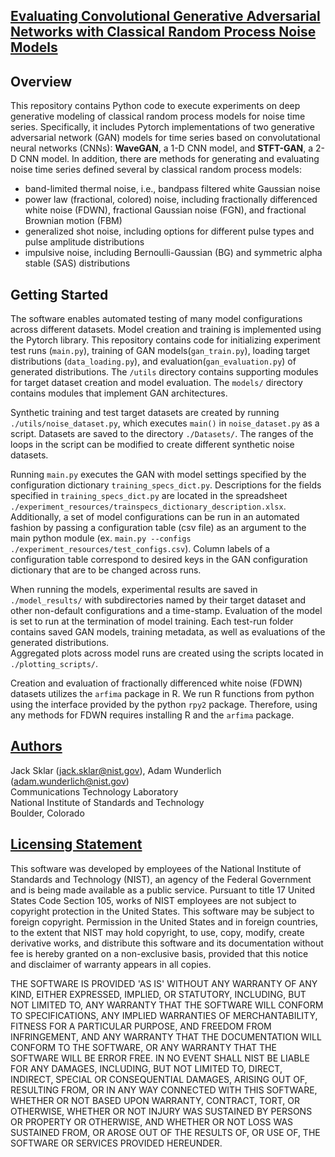 ## <u>**Evaluating Convolutional Generative Adversarial Networks with Classical Random Process Noise Models**</u>

## Overview
This repository contains Python code to execute experiments on deep generative
modeling of classical random process models for noise time series.  Specifically,
it includes Pytorch implementations of two generative adversarial network (GAN)
models for time series based on convolutational neural networks (CNNs):
**WaveGAN**, a 1-D CNN model, and **STFT-GAN**, a 2-D CNN model.  In addition,
there are methods for generating and evaluating noise time series defined several by classical random process models:
 - band-limited thermal noise, i.e., bandpass filtered white Gaussian noise
 - power law (fractional, colored) noise, including fractionally differenced white noise (FDWN), fractional Gaussian noise (FGN), and fractional Brownian motion (FBM)
 - generalized shot noise, including options for different pulse types and pulse amplitude distributions
 - impulsive noise, including Bernoulli-Gaussian (BG) and symmetric alpha stable (SAS) distributions

## Getting Started
The software enables automated testing of many model configurations across
different datasets.  Model creation and training is implemented using the Pytorch
library. This repository contains code for initializing experiment test runs (`main.py`),
training of GAN models(`gan_train.py`), loading target distributions (`data_loading.py`),
and evaluation(`gan_evaluation.py`) of generated distributions. The `/utils` directory
contains supporting modules for target dataset creation and model evaluation.
The `models/` directory contains modules that implement GAN architectures.

Synthetic training and test target datasets are created by running
`./utils/noise_dataset.py`, which executes `main()` in `noise_dataset.py`
as a script.  Datasets are saved to the directory `./Datasets/`.
The ranges of the loops in the script can be modified to create different
synthetic noise datasets.

Running `main.py` executes the GAN with model settings specified by the configuration
dictionary `training_specs_dict.py`.  Descriptions for
the fields specified in `training_specs_dict.py` are
located in the spreadsheet `./experiment_resources/trainspecs_dictionary_description.xlsx`.
Additionally, a set of model configurations can be run in an automated fashion by passing a
configuration table (csv file) as an argument to the main python module
(ex. `main.py --configs ./experiment_resources/test_configs.csv`).  Column labels of a
configuration table correspond to desired keys in the GAN configuration
dictionary that are to be changed across runs.

When running the models, experimental results are saved in `./model_results/`
with subdirectories named by their target dataset and other non-default
configurations and a time-stamp. Evaluation of the model is set to run at the
termination of model training.  Each test-run folder contains saved GAN models,
training metadata, as well as evaluations of the generated distributions.  
Aggregated plots across model runs are created using the scripts located in `./plotting_scripts/`.

Creation and evaluation of fractionally differenced white noise (FDWN)
datasets utilizes the `arfima` package in R.  We run R functions from python
using the interface provided by the python `rpy2` package.  Therefore, using any
methods for FDWN requires installing R and the `arfima` package.

## <u>Authors</u>
Jack Sklar (jack.sklar@nist.gov), Adam Wunderlich (adam.wunderlich@nist.gov)  \
Communications Technology Laboratory \
National Institute of Standards and Technology \
Boulder, Colorado

## <u>Licensing Statement</u>
This software was developed by employees of the National Institute of Standards and Technology (NIST), an
agency of the Federal Government and is being made available as a public service. Pursuant to title 17 United
States Code Section 105, works of NIST employees are not subject to copyright protection in the United States.
This software may be subject to foreign copyright.  Permission in the United States and in foreign countries,
to the extent that NIST may hold copyright, to use, copy, modify, create derivative works, and distribute this
software and its documentation without fee is hereby granted on a non-exclusive basis, provided that this
notice and disclaimer of warranty appears in all copies.

THE SOFTWARE IS PROVIDED 'AS IS' WITHOUT ANY WARRANTY OF ANY KIND, EITHER EXPRESSED, IMPLIED, OR STATUTORY,
INCLUDING, BUT NOT LIMITED TO, ANY WARRANTY THAT THE SOFTWARE WILL CONFORM TO SPECIFICATIONS, ANY IMPLIED
WARRANTIES OF MERCHANTABILITY, FITNESS FOR A PARTICULAR PURPOSE, AND FREEDOM FROM INFRINGEMENT, AND ANY WARRANTY
THAT THE DOCUMENTATION WILL CONFORM TO THE SOFTWARE, OR ANY WARRANTY THAT THE SOFTWARE WILL BE ERROR FREE.  IN
NO EVENT SHALL NIST BE LIABLE FOR ANY DAMAGES, INCLUDING, BUT NOT LIMITED TO, DIRECT, INDIRECT, SPECIAL OR
CONSEQUENTIAL DAMAGES, ARISING OUT OF, RESULTING FROM, OR IN ANY WAY CONNECTED WITH THIS SOFTWARE, WHETHER OR NOT
BASED UPON WARRANTY, CONTRACT, TORT, OR OTHERWISE, WHETHER OR NOT INJURY WAS SUSTAINED BY PERSONS OR PROPERTY OR
OTHERWISE, AND WHETHER OR NOT LOSS WAS SUSTAINED FROM, OR AROSE OUT OF THE RESULTS OF, OR USE OF, THE SOFTWARE
OR SERVICES PROVIDED HEREUNDER.
